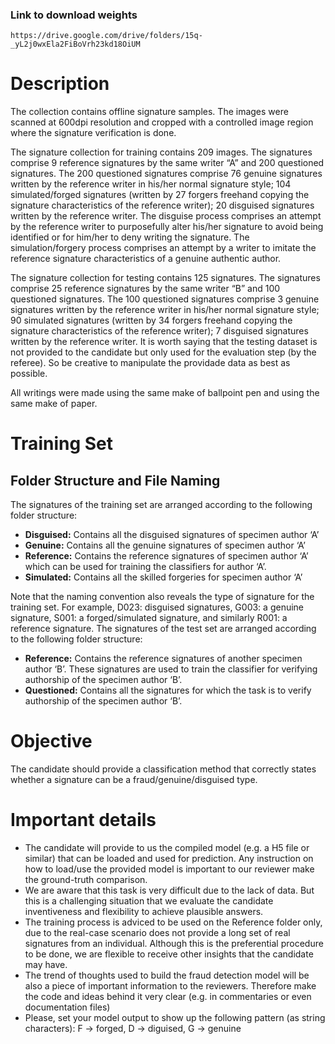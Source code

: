 ### Link to download weights

```
https://drive.google.com/drive/folders/15q-_yL2j0wxEla2FiBoVrh23kd18OiUM
```

# Description

The collection contains offline signature samples. The images were scanned at 600dpi resolution and cropped with a controlled image region where the signature verification is done.

The signature collection for training contains 209 images. The signatures comprise 9 reference signatures by the same writer “A” and 200 questioned signatures. The 200 questioned signatures comprise 76 genuine signatures written by the reference writer in his/her normal signature style; 104 simulated/forged signatures (written by 27 forgers freehand copying the signature characteristics of the reference writer); 20 disguised signatures written by the reference writer. The disguise process comprises an attempt by the reference writer to purposefully alter his/her signature to avoid being identified or for him/her to deny writing the signature. The simulation/forgery process comprises an attempt by a writer to imitate the reference signature characteristics of a genuine authentic author.

The signature collection for testing contains 125 signatures. The signatures comprise 25 reference signatures by the same writer “B” and 100 questioned signatures. The 100 questioned signatures comprise 3 genuine signatures written by the reference writer in his/her normal signature style; 90 simulated signatures (written by 34 forgers freehand copying the signature characteristics of the reference writer); 7 disguised signatures written by the reference writer. It is worth saying that the testing dataset is not provided to the candidate but only used for the evaluation step (by the referee). So be creative to manipulate the providade data as best as possible.

All writings were made using the same make of ballpoint pen and using the same make of paper.

# Training Set

## Folder Structure and File Naming

The signatures of the training set are arranged according to the following folder structure:

- **Disguised:** Contains all the disguised signatures of specimen author ‘A’
- **Genuine:** Contains all the genuine signatures of specimen author ‘A’
- **Reference:** Contains the reference signatures of specimen author ‘A’ which can be used for training the classifiers for author ‘A’.
- **Simulated:** Contains all the skilled forgeries for specimen author ‘A’

Note that the naming convention also reveals the type of signature for the training set. For example, D023: disguised signatures, G003: a genuine signature, S001: a forged/simulated signature, and similarly R001: a reference signature. The signatures of the test set are arranged according to the following folder structure:

- **Reference:** Contains the reference signatures of another specimen author ‘B’. These signatures are used to train the classifier for verifying authorship of the specimen author ‘B’.
- **Questioned:** Contains all the signatures for which the task is to verify authorship of the specimen author ‘B’.

# Objective

The candidate should provide a classification method that correctly states whether a signature can be a fraud/genuine/disguised type.

# Important details

- The candidate will provide to us the compiled model (e.g. a H5 file or similar) that can be loaded and used for prediction. Any instruction on how to load/use the provided model is important to our reviewer make the ground-truth comparison.
- We are aware that this task is very difficult due to the lack of data. But this is a challenging situation that we evaluate the candidate inventiveness and flexibility to achieve plausible answers.
- The training process is adviced to be used on the Reference folder only, due to the real-case scenario does not provide a long set of real signatures from an individual. Although this is the preferential procedure to be done, we are flexible to receive other insights that the candidate may have.
- The trend of thoughts used to build the fraud detection model will be also a piece of important information to the reviewers. Therefore make the code and ideas behind it very clear (e.g. in commentaries or even documentation files)
- Please, set your model output to show up the following pattern (as string characters): F -> forged, D -> diguised, G -> genuine
